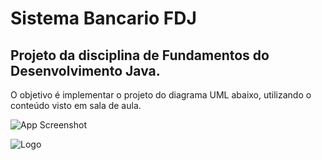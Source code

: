
# Sistema Bancario FDJ

## Projeto da disciplina de Fundamentos do Desenvolvimento Java.

O objetivo é implementar o projeto do diagrama UML abaixo, utilizando o conteúdo visto em sala de aula.






![App Screenshot](https://i.imgur.com/qEMvDP7.png)


![Logo](https://i.imgur.com/aAuhrsP.gif)

